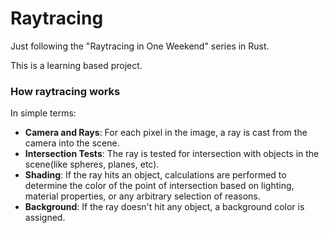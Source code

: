 # Raytracing
Just following the "Raytracing in One Weekend" series in Rust.

This is a learning based project.

### How raytracing works
In simple terms:
- **Camera and Rays**: For each pixel in the image, a ray is cast from the camera into the scene.
- **Intersection Tests**: The ray is tested for intersection with objects in the scene(like spheres, planes, etc).
- **Shading**: If the ray hits an object, calculations are performed to determine the color of the point of intersection based on lighting, material properties, or any arbitrary selection of reasons.
- **Background**: If the ray doesn't hit any object, a background color is assigned.
